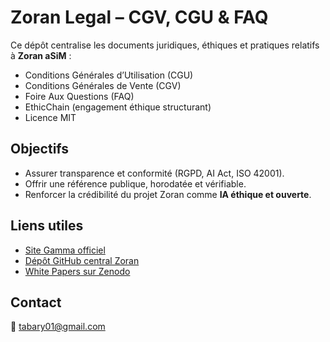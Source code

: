 # Zoran Legal – CGV, CGU & FAQ

Ce dépôt centralise les documents juridiques, éthiques et pratiques relatifs à **Zoran aSiM** :
- Conditions Générales d’Utilisation (CGU)
- Conditions Générales de Vente (CGV)
- Foire Aux Questions (FAQ)
- EthicChain (engagement éthique structurant)
- Licence MIT

## Objectifs
- Assurer transparence et conformité (RGPD, AI Act, ISO 42001).
- Offrir une référence publique, horodatée et vérifiable.
- Renforcer la crédibilité du projet Zoran comme **IA éthique et ouverte**.

## Liens utiles
- [Site Gamma officiel](https://zoran-2040-asim-swxr6lh.gamma.site/)
- [Dépôt GitHub central Zoran](https://github.com/AIformpro)
- [White Papers sur Zenodo](https://doi.org/10.5281/zenodo.16941007)

## Contact
📧 tabary01@gmail.com
